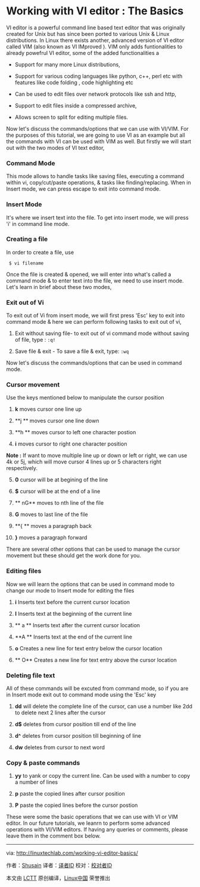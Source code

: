 Working with VI editor : The Basics
======
VI editor is a powerful command line based text editor that was originally created for Unix but has since been ported to various Unix & Linux distributions. In Linux there exists another, advanced version of VI editor called VIM (also known as VI IMproved ). VIM only adds funtionalities to already powefrul VI editor, some of the added functionalities a

  * Support for many more Linux distributions,

  * Support for various coding languages like python, c++, perl etc with features like code folding , code highlighting etc

  * Can be used to edit files over network protocols like ssh and http,

  * Support to edit files inside a compressed archive,

  * Allows screen to split for editing multiple files.




Now let's discuss the commands/options that we can use with VI/VIM. For the purposes of this tutorial, we are going to use VI as an example but all the commands with VI can be used with VIM as well. But firstly we will start out with the two modes of VI text editor,

### Command Mode

This mode allows to handle tasks like saving files, executing a command within vi, copy/cut/paste operations, & tasks like finding/replacing. When in Insert mode, we can press escape to exit into command mode.

### Insert Mode

It's where we insert text into the file. To get into insert mode, we will press 'i' in command line mode.

### Creating a file

In order to create a file, use

```
 $ vi filename
```

Once the file is created & opened, we will enter into what's called a command mode & to enter text into the file, we need to use insert mode. Let's learn in brief about these two modes,

### Exit out of Vi

To exit out of Vi from insert mode, we will first press 'Esc' key to exit into command mode & here we can perform following tasks to exit out of vi,

  1. Exit without saving file- to exit out of vi command mode without saving of file, type : `:q!` 

  2. Save file & exit - To save a file & exit, type:  `:wq` 

Now let's discuss the commands/options that can be used in command mode.

### Cursor movement

Use the keys mentioned below to manipulate the cursor position

  1. **k** moves cursor one line up

  2. **j ** moves cursor one line down

  3. **h ** moves cursor to left one character postion

  4. **i** moves cursor to right one character position




 **Note :** If want to move multiple line up or down or left or right, we can use 4k or 5j, which will move cursor 4 lines up or 5 characters right respectively.

  5. **0** cursor will be at begining of the line

  6. **$** cursor will be at the end of a line

  7.  ** nG** moves to nth line of the file

  8. **G** moves to last line of the file

  9. **{ ** moves a paragraph back

  10. **}** moves a paragraph forward




There are several other options that can be used to manage the cursor movement but these should get the work done for you.

### Editing files

Now we will learn the options that can be used in command mode to change our mode to Insert mode for editing the files

  1. **i** Inserts text before the current cursor location

  2. **I** Inserts text at the beginning of the current line

  3.  ** a  ** Inserts text after the current cursor location

  4. **A ** Inserts text at the end of the current line

  5. **o** Creates a new line for text entry below the cursor location

  6.  ** O** Creates a new line for text entry above the cursor location




### Deleting file text

All of these commands will be excuted from command mode, so if you are in Insert mode exit out to command mode using the 'Esc' key

  1. **dd** will delete the complete line of the cursor, can use a number like 2dd to delete next 2 lines after the cursor

  2. **d$** deletes from cursor position till end of the line

  3. **d^** deletes from cursor position till beginning of line

  4. **dw** deletes from cursor to next word


### Copy & paste commands

  1. **yy** to yank or copy the current line. Can be used with a number to copy a number of lines

  2. **p** paste the copied lines after cursor position

  3. **P** paste the copied lines before the cursor postion




These were some the basic operations that we can use with VI or VIM editor. In our future tutorials, we leanrn to perform some advanced operations with VI/VIM editors. If having any queries or comments, please leave them in the comment box below.


--------------------------------------------------------------------------------

via: http://linuxtechlab.com/working-vi-editor-basics/

作者：[Shusain][a]
译者：[译者ID](https://github.com/译者ID)
校对：[校对者ID](https://github.com/校对者ID)

本文由 [LCTT](https://github.com/LCTT/TranslateProject) 原创编译，[Linux中国](https://linux.cn/) 荣誉推出

[a]:http://linuxtechlab.com/author/shsuain/
